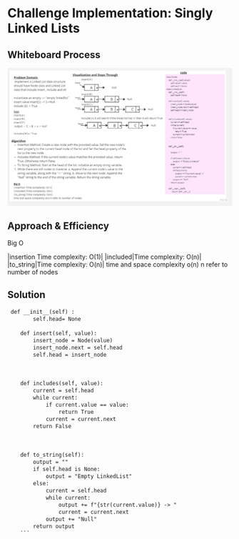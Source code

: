 # Challenge Implementation: Singly Linked Lists

## Whiteboard Process
<!-- Embedded whiteboard image -->
![](assets/Untitled%20(7).jpg)
## Approach & Efficiency
<!-- What approach did you take? Why? What is the Big O space/time for this approach? -->
Big O 

|insertion Time complexity: O(1)|
|included|Time complexity: O(n)|
|to_string|Time complexity: O(n)|
time and space complexity o(n) n refer to number of nodes

## Solution
```
 def __init__(self) :
        self.head= None

    def insert(self, value):
        insert_node = Node(value)
        insert_node.next = self.head
        self.head = insert_node   



    def includes(self, value):
        current = self.head
        while current:
            if current.value == value:
                return True
            current = current.next
        return False
    

    
    def to_string(self):
        output = ""
        if self.head is None:
            output = "Empty LinkedList"
        else:
            current = self.head
            while current:
                output += f"{str(current.value)} -> "
                current = current.next
            output += "Null"
        return output
    ```